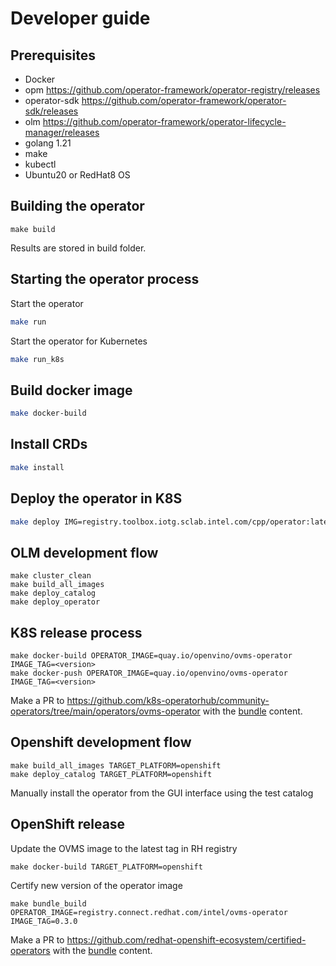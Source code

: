 # Developer guide

## Prerequisites
- Docker
- opm https://github.com/operator-framework/operator-registry/releases
- operator-sdk https://github.com/operator-framework/operator-sdk/releases
- olm https://github.com/operator-framework/operator-lifecycle-manager/releases
- golang 1.21
- make
- kubectl
- Ubuntu20 or RedHat8 OS

## Building  the operator
```
make build
```
Results are stored in build folder.

## Starting the operator process

Start the operator
```bash
make run
```

Start the operator for Kubernetes
```bash
make run_k8s
```

## Build docker image
```bash
make docker-build
```

## Install CRDs
```bash
make install
```

## Deploy the operator in K8S
```bash
make deploy IMG=registry.toolbox.iotg.sclab.intel.com/cpp/operator:latest
```


## OLM development flow
```
make cluster_clean
make build_all_images
make deploy_catalog
make deploy_operator
```

## K8S release process
```
make docker-build OPERATOR_IMAGE=quay.io/openvino/ovms-operator IMAGE_TAG=<version> 
make docker-push OPERATOR_IMAGE=quay.io/openvino/ovms-operator IMAGE_TAG=<version>
```
Make a PR to https://github.com/k8s-operatorhub/community-operators/tree/main/operators/ovms-operator with the [bundle](../bundle_k8s) content.

## Openshift development flow

```
make build_all_images TARGET_PLATFORM=openshift
make deploy_catalog TARGET_PLATFORM=openshift

```
Manually install the operator from the GUI interface using the test catalog

## OpenShift release
Update the OVMS image to the latest tag in RH registry
```
make docker-build TARGET_PLATFORM=openshift
```
Certify new version of the operator image
```
make bundle_build OPERATOR_IMAGE=registry.connect.redhat.com/intel/ovms-operator IMAGE_TAG=0.3.0
```
Make a PR to https://github.com/redhat-openshift-ecosystem/certified-operators with the [bundle](../bundle) content.






